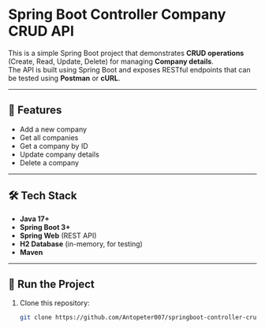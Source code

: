 # Spring Boot Controller Company CRUD API

This is a simple Spring Boot project that demonstrates **CRUD operations** (Create, Read, Update, Delete) for managing **Company details**.  
The API is built using Spring Boot and exposes RESTful endpoints that can be tested using **Postman** or **cURL**.

---

## 📌 Features
- Add a new company
- Get all companies
- Get a company by ID
- Update company details
- Delete a company

---

## 🛠️ Tech Stack
- **Java 17+**  
- **Spring Boot 3+**  
- **Spring Web** (REST API)  
- **H2 Database** (in-memory, for testing)  
- **Maven**

---

## 🚀 Run the Project

1. Clone this repository:
   ```bash
   git clone https://github.com/Antopeter007/springboot-controller-crud.git
